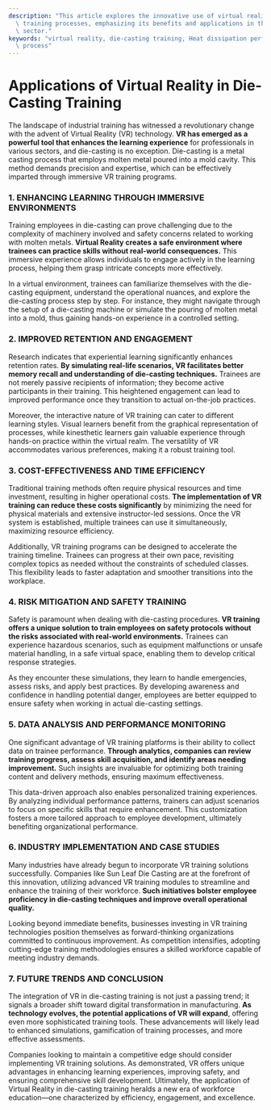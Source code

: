 ```yaml
---
description: "This article explores the innovative use of virtual reality (VR) technology in die-casting\
  \ training processes, emphasizing its benefits and applications in the manufacturing\
  \ sector."
keywords: "virtual reality, die-casting training, Heat dissipation performance, Die casting\
  \ process"
---
```

# Applications of Virtual Reality in Die-Casting Training

The landscape of industrial training has witnessed a revolutionary change with the advent of Virtual Reality (VR) technology. **VR has emerged as a powerful tool that enhances the learning experience** for professionals in various sectors, and die-casting is no exception. Die-casting is a metal casting process that employs molten metal poured into a mold cavity. This method demands precision and expertise, which can be effectively imparted through immersive VR training programs. 

### 1. ENHANCING LEARNING THROUGH IMMERSIVE ENVIRONMENTS

Training employees in die-casting can prove challenging due to the complexity of machinery involved and safety concerns related to working with molten metals. **Virtual Reality creates a safe environment where trainees can practice skills without real-world consequences.** This immersive experience allows individuals to engage actively in the learning process, helping them grasp intricate concepts more effectively.

In a virtual environment, trainees can familiarize themselves with the die-casting equipment, understand the operational nuances, and explore the die-casting process step by step. For instance, they might navigate through the setup of a die-casting machine or simulate the pouring of molten metal into a mold, thus gaining hands-on experience in a controlled setting.

### 2. IMPROVED RETENTION AND ENGAGEMENT

Research indicates that experiential learning significantly enhances retention rates. **By simulating real-life scenarios, VR facilitates better memory recall and understanding of die-casting techniques.** Trainees are not merely passive recipients of information; they become active participants in their training. This heightened engagement can lead to improved performance once they transition to actual on-the-job practices.

Moreover, the interactive nature of VR training can cater to different learning styles. Visual learners benefit from the graphical representation of processes, while kinesthetic learners gain valuable experience through hands-on practice within the virtual realm. The versatility of VR accommodates various preferences, making it a robust training tool.

### 3. COST-EFFECTIVENESS AND TIME EFFICIENCY

Traditional training methods often require physical resources and time investment, resulting in higher operational costs. **The implementation of VR training can reduce these costs significantly** by minimizing the need for physical materials and extensive instructor-led sessions. Once the VR system is established, multiple trainees can use it simultaneously, maximizing resource efficiency.

Additionally, VR training programs can be designed to accelerate the training timeline. Trainees can progress at their own pace, revisiting complex topics as needed without the constraints of scheduled classes. This flexibility leads to faster adaptation and smoother transitions into the workplace.

### 4. RISK MITIGATION AND SAFETY TRAINING

Safety is paramount when dealing with die-casting procedures. **VR training offers a unique solution to train employees on safety protocols without the risks associated with real-world environments.** Trainees can experience hazardous scenarios, such as equipment malfunctions or unsafe material handling, in a safe virtual space, enabling them to develop critical response strategies.

As they encounter these simulations, they learn to handle emergencies, assess risks, and apply best practices. By developing awareness and confidence in handling potential danger, employees are better equipped to ensure safety when working in actual die-casting settings.

### 5. DATA ANALYSIS AND PERFORMANCE MONITORING

One significant advantage of VR training platforms is their ability to collect data on trainee performance. **Through analytics, companies can review training progress, assess skill acquisition, and identify areas needing improvement.** Such insights are invaluable for optimizing both training content and delivery methods, ensuring maximum effectiveness.

This data-driven approach also enables personalized training experiences. By analyzing individual performance patterns, trainers can adjust scenarios to focus on specific skills that require enhancement. This customization fosters a more tailored approach to employee development, ultimately benefiting organizational performance.

### 6. INDUSTRY IMPLEMENTATION AND CASE STUDIES

Many industries have already begun to incorporate VR training solutions successfully. Companies like Sun Leaf Die Casting are at the forefront of this innovation, utilizing advanced VR training modules to streamline and enhance the training of their workforce. **Such initiatives bolster employee proficiency in die-casting techniques and improve overall operational quality.**

Looking beyond immediate benefits, businesses investing in VR training technologies position themselves as forward-thinking organizations committed to continuous improvement. As competition intensifies, adopting cutting-edge training methodologies ensures a skilled workforce capable of meeting industry demands.

### 7. FUTURE TRENDS AND CONCLUSION

The integration of VR in die-casting training is not just a passing trend; it signals a broader shift toward digital transformation in manufacturing. **As technology evolves, the potential applications of VR will expand**, offering even more sophisticated training tools. These advancements will likely lead to enhanced simulations, gamification of training processes, and more effective assessments.

Companies looking to maintain a competitive edge should consider implementing VR training solutions. As demonstrated, VR offers unique advantages in enhancing learning experiences, improving safety, and ensuring comprehensive skill development. Ultimately, the application of Virtual Reality in die-casting training heralds a new era of workforce education—one characterized by efficiency, engagement, and excellence.
